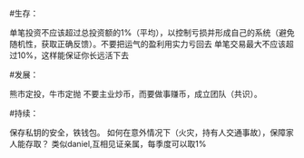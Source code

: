 #生存：

单笔投资不应该超过总投资额的1%（平均），以控制亏损并形成自己的系统（避免随机性，获取正确反馈）。不要把运气的盈利用实力亏回去
单笔交易最大不应该超过10%，这样能保证你长远活下去

#发展：

熊市定投，牛市定抛
不要主业炒币，而要做事赚币，成立团队（共识）。



#持续：

保存私钥的安全，铁钱包。
如何在意外情况下（火灾，持有人交通事故），保障家人能存取？
类似daniel,互相见证亲属，每季度可以取1%
